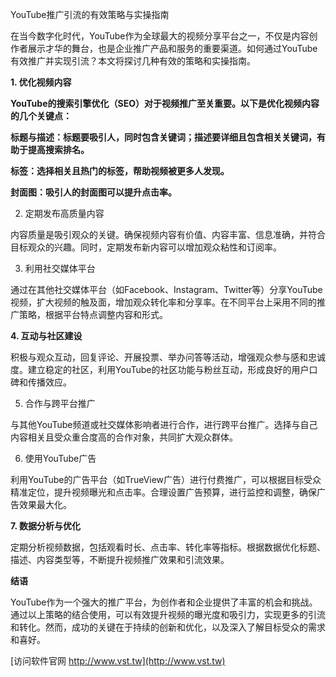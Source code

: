 YouTube推广引流的有效策略与实操指南

在当今数字化时代，YouTube作为全球最大的视频分享平台之一，不仅是内容创作者展示才华的舞台，也是企业推广产品和服务的重要渠道。如何通过YouTube有效推广并实现引流？本文将探讨几种有效的策略和实操指南。

**1. 优化视频内容**

**YouTube的搜索引擎优化（SEO）对于视频推广至关重要。以下是优化视频内容的几个关键点：**

**标题与描述：标题要吸引人，同时包含关键词；描述要详细且包含相关关键词，有助于提高搜索排名。**

**标签：选择相关且热门的标签，帮助视频被更多人发现。**

**封面图：吸引人的封面图可以提升点击率。**

2. 定期发布高质量内容

内容质量是吸引观众的关键。确保视频内容有价值、内容丰富、信息准确，并符合目标观众的兴趣。同时，定期发布新内容可以增加观众粘性和订阅率。

3. 利用社交媒体平台

通过在其他社交媒体平台（如Facebook、Instagram、Twitter等）分享YouTube视频，扩大视频的触及面，增加观众转化率和分享率。在不同平台上采用不同的推广策略，根据平台特点调整内容和形式。

**4. 互动与社区建设**

积极与观众互动，回复评论、开展投票、举办问答等活动，增强观众参与感和忠诚度。建立稳定的社区，利用YouTube的社区功能与粉丝互动，形成良好的用户口碑和传播效应。

5. 合作与跨平台推广

与其他YouTube频道或社交媒体影响者进行合作，进行跨平台推广。选择与自己内容相关且受众重合度高的合作对象，共同扩大观众群体。

6. 使用YouTube广告

利用YouTube的广告平台（如TrueView广告）进行付费推广，可以根据目标受众精准定位，提升视频曝光和点击率。合理设置广告预算，进行监控和调整，确保广告效果最大化。

**7. 数据分析与优化**

定期分析视频数据，包括观看时长、点击率、转化率等指标。根据数据优化标题、描述、内容类型等，不断提升视频推广效果和引流效果。

**结语**

YouTube作为一个强大的推广平台，为创作者和企业提供了丰富的机会和挑战。通过以上策略的结合使用，可以有效提升视频的曝光度和吸引力，实现更多的引流和转化。然而，成功的关键在于持续的创新和优化，以及深入了解目标受众的需求和喜好。


[访问软件官网 http://www.vst.tw](http://www.vst.tw)

